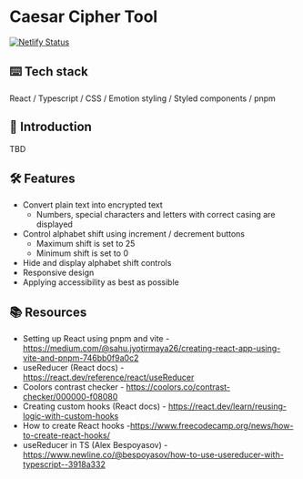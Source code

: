 # Caesar Cipher Tool
[![Netlify Status](https://api.netlify.com/api/v1/badges/7fce15ac-4c49-4d46-af28-0044fa5bde0f/deploy-status)](https://app.netlify.com/sites/kareenapatel-caesarciphertool/deploys)

## ⌨️ Tech stack
React / Typescript / CSS / Emotion styling / Styled components / pnpm

## 🍼 Introduction
TBD

## 🛠️ Features
- Convert plain text into encrypted text
    - Numbers, special characters and letters with correct casing are displayed
- Control alphabet shift using increment / decrement buttons
    - Maximum shift is set to 25
    - Minimum shift is set to 0
- Hide and display alphabet shift controls
- Responsive design
- Applying accessibility as best as possible

## 📚 Resources
- Setting up React using pnpm and vite - https://medium.com/@sahu.jyotirmaya26/creating-react-app-using-vite-and-pnpm-746bb0f9a0c2
- useReducer (React docs) - https://react.dev/reference/react/useReducer
- Coolors contrast checker - https://coolors.co/contrast-checker/000000-f08080
- Creating custom hooks (React docs) - https://react.dev/learn/reusing-logic-with-custom-hooks
- How to create React hooks -https://www.freecodecamp.org/news/how-to-create-react-hooks/
- useReducer in TS (Alex Bespoyasov) - https://www.newline.co/@bespoyasov/how-to-use-usereducer-with-typescript--3918a332